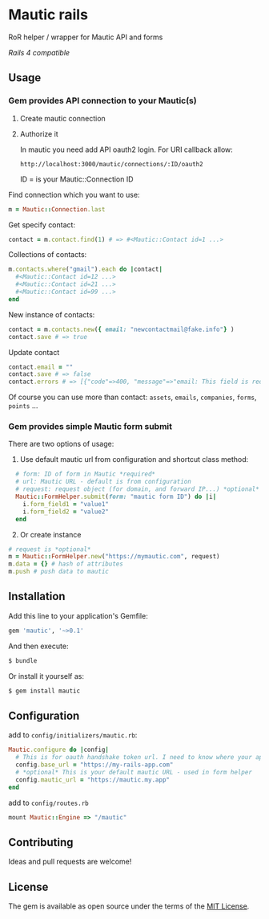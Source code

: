 # Mautic rails 
RoR helper / wrapper for Mautic API and forms

*Rails 4 compatible*
## Usage
### Gem provides API connection to your Mautic(s)
  1. Create mautic connection
  2. Authorize it
      
      In mautic you need add API oauth2 login.
      For URI callback allow:
      ```
      http://localhost:3000/mautic/connections/:ID/oauth2
      ```
      ID = is your Mautic::Connection ID
  
   Find connection which you want to use:
  ```ruby
  m = Mautic::Connection.last
  ```
  Get specify contact:
  ```ruby
  contact = m.contact.find(1) # => #<Mautic::Contact id=1 ...>
  ```
  Collections of contacts:
  ```ruby
  m.contacts.where("gmail").each do |contact|
    #<Mautic::Contact id=12 ...>
    #<Mautic::Contact id=21 ...>
    #<Mautic::Contact id=99 ...>
  end
  ```
  New instance of contacts:
  ```ruby
  contact = m.contacts.new({ email: "newcontactmail@fake.info"} )
  contact.save # => true
  ```
  Update contact
  ```ruby
  contact.email = ""
  contact.save # => false
  contact.errors # => [{"code"=>400, "message"=>"email: This field is required.", "details"=>{"email"=>["This field is required."]}}]
  ```
  Of course you can use more than contact: `assets`, `emails`, `companies`, `forms`, `points` ...
### Gem provides simple Mautic form submit
There are two options of usage:
  1. Use default mautic url from configuration and shortcut class method:
  ```ruby
    # form: ID of form in Mautic *required*
    # url: Mautic URL - default is from configuration
    # request: request object (for domain, and forward IP...) *optional*
    Mautic::FormHelper.submit(form: "mautic form ID") do |i|
      i.form_field1 = "value1"
      i.form_field2 = "value2"
    end
  ``` 
  2. Or create instance
  ```ruby
  # request is *optional*
  m = Mautic::FormHelper.new("https://mymautic.com", request)
  m.data = {} # hash of attributes
  m.push # push data to mautic 
  ```

## Installation
Add this line to your application's Gemfile:

```ruby
gem 'mautic', '~>0.1'
```

And then execute:
```bash
$ bundle
```

Or install it yourself as:
```bash
$ gem install mautic
```

## Configuration

add to `config/initializers/mautic.rb`:
```ruby
Mautic.configure do |config|
  # This is for oauth handshake token url. I need to know where your app listen
  config.base_url = "https://my-rails-app.com"
  # *optional* This is your default mautic URL - used in form helper 
  config.mautic_url = "https://mautic.my.app"
end
```

add to `config/routes.rb`
```ruby
mount Mautic::Engine => "/mautic"

```

## Contributing
Ideas and pull requests are welcome!

## License
The gem is available as open source under the terms of the [MIT License](http://opensource.org/licenses/MIT).
